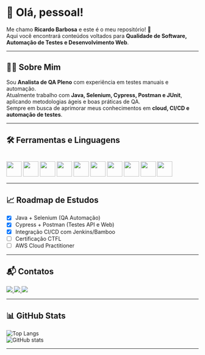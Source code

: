 # 👋 Olá, pessoal!  

Me chamo **Ricardo Barbosa** e este é o meu repositório! 🚀  
Aqui você encontrará conteúdos voltados para **Qualidade de Software, Automação de Testes e Desenvolvimento Web**.  

---

## 👨‍💻 Sobre Mim  
Sou **Analista de QA Pleno** com experiência em testes manuais e automação.  
Atualmente trabalho com **Java, Selenium, Cypress, Postman e JUnit**, aplicando metodologias ágeis e boas práticas de QA.  
Sempre em busca de aprimorar meus conhecimentos em **cloud, CI/CD e automação de testes**.  

---

## 🛠️ Ferramentas e Linguagens  

<div style="display: inline_block"><br>
<img loading="lazy" src="https://cdn.jsdelivr.net/gh/devicons/devicon/icons/git/git-original.svg" width="40" height="40"/>  
<img loading="lazy" src="https://cdn.jsdelivr.net/gh/devicons/devicon/icons/selenium/selenium-original.svg" width="40" height="40"/>  
<img loading="lazy" src="https://cdn.jsdelivr.net/gh/devicons/devicon/icons/cypressio/cypressio-original.svg" width="40" height="40"/>  
<img loading="lazy" src="https://cdn.jsdelivr.net/gh/devicons/devicon/icons/postman/postman-original.svg" width="40" height="40"/>  
<img loading="lazy" src="https://cdn.jsdelivr.net/gh/devicons/devicon/icons/java/java-original.svg" width="40" height="40"/>  
<img loading="lazy" src="https://cdn.jsdelivr.net/gh/devicons/devicon/icons/spring/spring-original.svg" width="40" height="40"/>  
<img loading="lazy" src="https://cdn.jsdelivr.net/gh/devicons/devicon/icons/junit/junit-original-wordmark.svg" width="40" height="40"/>  
<img loading="lazy" src="https://cdn.jsdelivr.net/gh/devicons/devicon/icons/html5/html5-original.svg" width="40" height="40"/>  
<img loading="lazy" src="https://cdn.jsdelivr.net/gh/devicons/devicon/icons/css3/css3-original.svg" width="40" height="40"/>  
<img loading="lazy" src="https://cdn.jsdelivr.net/gh/devicons/devicon/icons/javascript/javascript-original.svg" width="40" height="40"/>  
</div>  

---

## 📈 Roadmap de Estudos  
- [x] Java + Selenium (QA Automação)  
- [x] Cypress + Postman (Testes API e Web)  
- [x] Integração CI/CD com Jenkins/Bamboo  
- [ ] Certificação CTFL  
- [ ] AWS Cloud Practitioner  

---

## 📬 Contatos  

<div>         
<a href="https://www.instagram.com/r.barbosa999?igsh=MXc3bW9saThpemNjdA==" target="_blank">
  <img loading="lazy" src="https://img.shields.io/badge/-Instagram-%23E4405F?style=for-the-badge&logo=instagram&logoColor=white"/>
</a>
<a href="mailto:ricardobarbosa999@gmail.com" target="_blank">
  <img loading="lazy" src="https://img.shields.io/badge/Gmail-D14836?style=for-the-badge&logo=gmail&logoColor=white"/>
</a>
<a href="https://www.linkedin.com/in/ricardo-barbosa-6a115010b/" target="_blank">
  <img loading="lazy" src="https://img.shields.io/badge/-LinkedIn-%230077B5?style=for-the-badge&logo=linkedin&logoColor=white"/>
</a>   
</div>  

---

## 📊 GitHub Stats  

![Top Langs](https://github-readme-stats.vercel.app/api/top-langs/?username=Ricardobarbosa999&layout=compact&theme=dracula)  
![GitHub stats](https://github-readme-stats.vercel.app/api?username=Ricardobarbosa999&show_icons=true&theme=dracula)  

---


